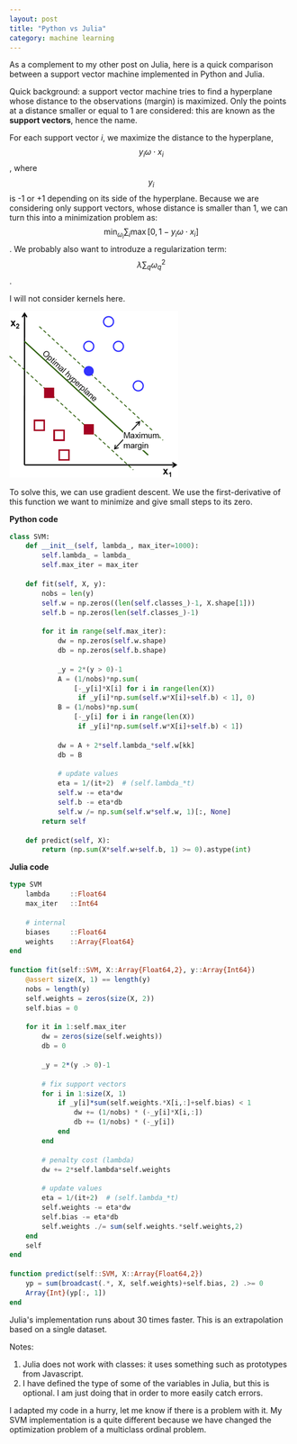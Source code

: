 ```yaml
---
layout: post
title: "Python vs Julia"
category: machine learning
---
```


As a complement to my other post on Julia, here is a quick comparison between a support vector machine implemented in Python and Julia.

Quick background: a support vector machine tries to find a hyperplane whose distance to the observations (margin) is maximized. Only the points at a distance smaller or equal to 1 are considered: this are known as the __support vectors__, hence the name.

For each support vector $i$, we maximize the distance to the hyperplane, $$y_i \omega\cdot x_i$$, where $$y_i$$ is -1 or +1 depending on its side of the hyperplane. Because we are considering only support vectors, whose distance is smaller than 1, we can turn this into a minimization problem as: $$\min_{\omega_i} \sum_i \max[0,1-y_i \omega\cdot x_i]$$. We probably also want to introduze a regularization term: $$\lambda \sum_q \omega^2_q$$.

I will not consider kernels here.

![Optimal hyperplane](/imgs/blog/2017-06/svm-optimal-hyperplane.png)

To solve this, we can use gradient descent. We use the first-derivative of this function we want to minimize and give small steps to its zero.

**Python code**

```python
class SVM:
    def __init__(self, lambda_, max_iter=1000):
        self.lambda_ = lambda_
        self.max_iter = max_iter

    def fit(self, X, y):
        nobs = len(y)
        self.w = np.zeros((len(self.classes_)-1, X.shape[1]))
        self.b = np.zeros(len(self.classes_)-1)

        for it in range(self.max_iter):
            dw = np.zeros(self.w.shape)
            db = np.zeros(self.b.shape)

            _y = 2*(y > 0)-1
            A = (1/nobs)*np.sum(
                [-_y[i]*X[i] for i in range(len(X))
                 if _y[i]*np.sum(self.w*X[i]+self.b) < 1], 0)
            B = (1/nobs)*np.sum(
                [-_y[i] for i in range(len(X))
                 if _y[i]*np.sum(self.w*X[i]+self.b) < 1])

            dw = A + 2*self.lambda_*self.w[kk]
            db = B

            # update values
            eta = 1/(it+2)  # (self.lambda_*t)
            self.w -= eta*dw
            self.b -= eta*db
            self.w /= np.sum(self.w*self.w, 1)[:, None]
        return self

    def predict(self, X):
        return (np.sum(X*self.w+self.b, 1) >= 0).astype(int)
```

**Julia code**

```julia
type SVM
    lambda     ::Float64
    max_iter   ::Int64

    # internal
    biases     ::Float64
    weights    ::Array{Float64}
end

function fit(self::SVM, X::Array{Float64,2}, y::Array{Int64})
    @assert size(X, 1) == length(y)
    nobs = length(y)
    self.weights = zeros(size(X, 2))
    self.bias = 0

    for it in 1:self.max_iter
        dw = zeros(size(self.weights))
        db = 0

        _y = 2*(y .> 0)-1

        # fix support vectors
        for i in 1:size(X, 1)
            if _y[i]*sum(self.weights.*X[i,:]+self.bias) < 1
                dw += (1/nobs) * (-_y[i]*X[i,:])
                db += (1/nobs) * (-_y[i])
            end
        end

        # penalty cost (lambda)
        dw += 2*self.lambda*self.weights

        # update values
        eta = 1/(it+2)  # (self.lambda_*t)
        self.weights -= eta*dw
        self.bias -= eta*db
        self.weights ./= sum(self.weights.*self.weights,2)
    end
    self
end

function predict(self::SVM, X::Array{Float64,2})
    yp = sum(broadcast(.*, X, self.weights)+self.bias, 2) .>= 0
    Array{Int}(yp[:, 1])
end
```

Julia's implementation runs about 30 times faster. This is an extrapolation based on a single dataset.

Notes:

1. Julia does not work with classes: it uses something such as prototypes from Javascript.
2. I have defined the type of some of the variables in Julia, but this is optional. I am just doing that in order to more easily catch errors.

I adapted my code in a hurry, let me know if there is a problem with it. My SVM implementation is a quite different because we have changed the optimization problem of a multiclass ordinal problem.
